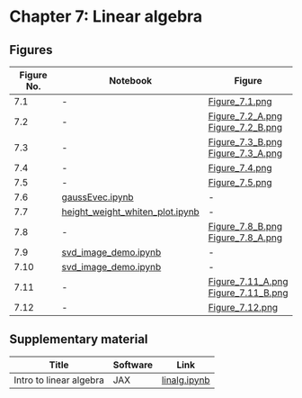 
# Chapter 7: Linear algebra

## Figures

|Figure No. | Notebook | Figure |
|--|--|--|
| 7.1 | - | [Figure_7.1.png](https://github.com/probml/pml-book/blob/main/book1-figures/Figure_7.1.png)<br/> |
| 7.2 | - | [Figure_7.2_A.png](https://github.com/probml/pml-book/blob/main/book1-figures/Figure_7.2_A.png)<br/>[Figure_7.2_B.png](https://github.com/probml/pml-book/blob/main/book1-figures/Figure_7.2_B.png)<br/> |
| 7.3 | - | [Figure_7.3_B.png](https://github.com/probml/pml-book/blob/main/book1-figures/Figure_7.3_B.png)<br/>[Figure_7.3_A.png](https://github.com/probml/pml-book/blob/main/book1-figures/Figure_7.3_A.png)<br/> |
| 7.4 | - | [Figure_7.4.png](https://github.com/probml/pml-book/blob/main/book1-figures/Figure_7.4.png)<br/> |
| 7.5 | - | [Figure_7.5.png](https://github.com/probml/pml-book/blob/main/book1-figures/Figure_7.5.png)<br/> |
| 7.6 | [gaussEvec.ipynb](gaussEvec.ipynb) | - |
| 7.7 | [height_weight_whiten_plot.ipynb](height_weight_whiten_plot.ipynb) | - |
| 7.8 | - | [Figure_7.8_B.png](https://github.com/probml/pml-book/blob/main/book1-figures/Figure_7.8_B.png)<br/>[Figure_7.8_A.png](https://github.com/probml/pml-book/blob/main/book1-figures/Figure_7.8_A.png)<br/> |
| 7.9 | [svd_image_demo.ipynb](svd_image_demo.ipynb) | - |
| 7.10 | [svd_image_demo.ipynb](svd_image_demo.ipynb) | - |
| 7.11 | - | [Figure_7.11_A.png](https://github.com/probml/pml-book/blob/main/book1-figures/Figure_7.11_A.png)<br/>[Figure_7.11_B.png](https://github.com/probml/pml-book/blob/main/book1-figures/Figure_7.11_B.png)<br/> |
| 7.12 | - | [Figure_7.12.png](https://github.com/probml/pml-book/blob/main/book1-figures/Figure_7.12.png)<br/> |

## Supplementary material

|Title|Software|Link|
-|-|-
|Intro to linear algebra|JAX|[linalg.ipynb](https://colab.research.google.com/github/probml/pyprobml/blob/master/notebooks/book1/07/linalg.ipynb)